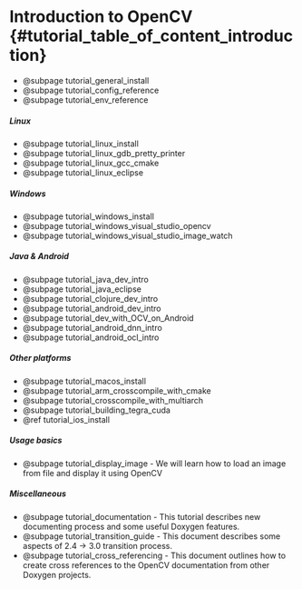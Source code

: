Introduction to OpenCV {#tutorial_table_of_content_introduction}
======================

- @subpage tutorial_general_install
- @subpage tutorial_config_reference
- @subpage tutorial_env_reference

##### Linux
-   @subpage tutorial_linux_install
-   @subpage tutorial_linux_gdb_pretty_printer
-   @subpage tutorial_linux_gcc_cmake
-   @subpage tutorial_linux_eclipse

##### Windows
-   @subpage tutorial_windows_install
-   @subpage tutorial_windows_visual_studio_opencv
-   @subpage tutorial_windows_visual_studio_image_watch

##### Java & Android
-   @subpage tutorial_java_dev_intro
-   @subpage tutorial_java_eclipse
-   @subpage tutorial_clojure_dev_intro
-   @subpage tutorial_android_dev_intro
-   @subpage tutorial_dev_with_OCV_on_Android
-   @subpage tutorial_android_dnn_intro
-   @subpage tutorial_android_ocl_intro

##### Other platforms
-   @subpage tutorial_macos_install
-   @subpage tutorial_arm_crosscompile_with_cmake
-   @subpage tutorial_crosscompile_with_multiarch
-   @subpage tutorial_building_tegra_cuda
-   @ref tutorial_ios_install

##### Usage basics
-   @subpage tutorial_display_image - We will learn how to load an image from file and display it using OpenCV

##### Miscellaneous
-   @subpage tutorial_documentation - This tutorial describes new documenting process and some useful Doxygen features.
-   @subpage tutorial_transition_guide - This document describes some aspects of 2.4 -> 3.0 transition process.
-   @subpage tutorial_cross_referencing - This document outlines how to create cross references to the OpenCV documentation from other Doxygen projects.
